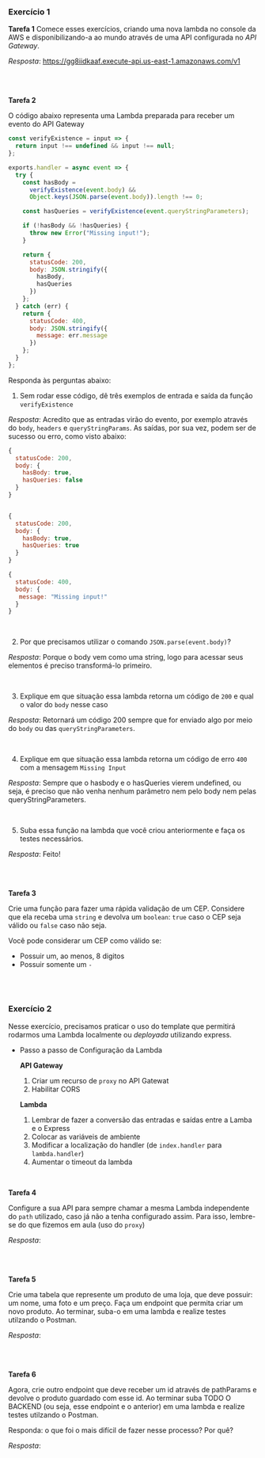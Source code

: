 

### Exercício 1

**Tarefa 1**
Comece esses exercícios, criando uma nova lambda no console da AWS e disponibilizando-a ao mundo através de uma API configurada no *API Gateway*.

_Resposta_: https://gg8iidkaaf.execute-api.us-east-1.amazonaws.com/v1

<br><br>

**Tarefa 2**

O código abaixo representa uma Lambda preparada para receber um evento do API Gateway

```jsx
const verifyExistence = input => {
  return input !== undefined && input !== null;
};

exports.handler = async event => {
  try {
    const hasBody =
      verifyExistence(event.body) &&
      Object.keys(JSON.parse(event.body)).length !== 0;

    const hasQueries = verifyExistence(event.queryStringParameters);

    if (!hasBody && !hasQueries) {
      throw new Error("Missing input!");
    }

    return {
      statusCode: 200,
      body: JSON.stringify({
        hasBody,
        hasQueries
      })
    };
  } catch (err) {
    return {
      statusCode: 400,
      body: JSON.stringify({
        message: err.message
      })
    };
  }
};
```

Responda às perguntas abaixo:

1. Sem rodar esse código, dê três exemplos de entrada e saída da função `verifyExistence`

_Resposta_: Acredito que as entradas virão do evento, por exemplo através do `body`, `headers` e `queryStringParams`. As saídas, por sua vez, podem ser de sucesso ou erro, como visto abaixo:

```js
{
  statusCode: 200,
  body: {
    hasBody: true,
    hasQueries: false
  }
}


{
  statusCode: 200,
  body: {
    hasBody: true,
    hasQueries: true
  }
}

{
  statusCode: 400,
  body: {
   message: "Missing input!"
  }
}
```

<br>

2. Por que precisamos utilizar o comando `JSON.parse(event.body)`?

_Resposta_: Porque o body vem como uma string, logo para acessar seus elementos é preciso transformá-lo primeiro.

<br>

3. Explique em que situação essa lambda retorna um código de `200` e qual o valor do `body` nesse caso

_Resposta_: Retornará um código 200 sempre que for enviado algo por meio do `body` ou das `queryStringParameters`.

<br>

4. Explique em que situação essa lambda retorna um código de erro `400` com a mensagem `Missing Input`

_Resposta_: Sempre que o hasbody e o hasQueries vierem undefined, ou seja, é preciso que não venha nenhum parâmetro nem pelo body nem pelas queryStringParameters.

<br>

5. Suba essa função na lambda que você criou anteriormente e faça os testes necessários.

_Resposta_: Feito!

<br><br>

**Tarefa 3**

Crie uma função para fazer uma rápida validação de um CEP. Considere que ela receba uma `string` e devolva um `boolean`: `true` caso o CEP seja válido ou `false` caso não seja. 

Você pode considerar um CEP como válido se:

- Possuir um, ao menos, 8 digitos
- Possuir somente um `-`

<br><br>

### Exercício 2

Nesse exercício, precisamos praticar o uso do template que permitirá rodarmos uma Lambda localmente ou *deployada* utilizando express.

- Passo a passo de Configuração da Lambda

    **API Gateway**

    1. Criar um recurso de `proxy` no API Gatewat
    2. Habilitar CORS

    **Lambda**

    1. Lembrar de fazer a conversão das entradas e saídas entre a Lamba e o Express
    2. Colocar as variáveis de ambiente
    3. Modificar a localização do handler (de `index.handler` para `lambda.handler`)
    4. Aumentar o timeout da lambda

<br>

**Tarefa 4**

Configure a sua API para sempre chamar a mesma Lambda independente do `path` utilizado, caso já não a tenha configurado assim. Para isso, lembre-se do que fizemos em aula (uso do `proxy`)

_Resposta_:

<br><br>

**Tarefa 5**

Crie uma tabela que represente um produto de uma loja, que deve possuir: um nome, uma foto e um preço. Faça um endpoint que permita criar um novo produto. Ao terminar, suba-o em uma lambda e realize testes utilzando o Postman.

_Resposta_:

<br><br>

**Tarefa 6**

Agora, crie outro endpoint que deve receber um id através de pathParams e devolve o produto guardado com esse id. Ao terminar suba TODO O BACKEND (ou seja, esse endpoint e o anterior) em uma lambda e realize testes utilzando o Postman.

Responda: o que foi o mais difícil de fazer nesse processo? Por quê?

_Resposta_:
